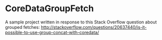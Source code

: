 CoreDataGroupFetch
==================

A sample project written in response to this Stack Overflow question about grouped fetches:
http://stackoverflow.com/questions/20637440/is-it-possible-to-use-group-concat-with-coredata/
